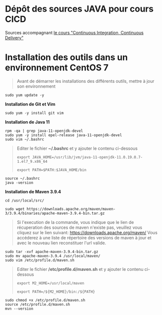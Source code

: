 # Dépôt des sources JAVA pour cours CICD 

Sources accompagnant [le cours "Continuous Integration, Continuous Delivery"](https://eazytraining.fr/cours/cicd-pour-developpeurs-debutez-avec-le-devops-quand-on-est-developpeur/)

# Installation des outils dans un environnement CentOS 7

> Avant de démarrer les installations des différents outils, mettre à jour son environnement

    sudo yum update -y

**Installation de Git et Vim**

    sudo yum -y install git vim

**Installation de Java 11**

    rpm -qa | grep java-11-openjdk-devel
    sudo yum -y install epel-release java-11-openjdk-devel
    sudo vim ~/.bashrc

> Editer le fichier **~/.bashrc** et y ajouter le contenu ci-dessous
> 
> ``` export JAVA_HOME=/usr/lib/jvm/java-11-openjdk-11.0.19.0.7-1.el7_9.x86_64 ```
> 
> ```export PATH=$PATH:$JAVA_HOME/bin ``` 

    source ~/.bashrc
    java -version

**Installation de Maven 3.9.4**

    cd /usr/local/src/

    sudo wget https://downloads.apache.org/maven/maven-3/3.9.4/binaries/apache-maven-3.9.4-bin.tar.gz
> Si l'execution de la commande, vous indique que le lien de récuperation des sources de maven n'existe pas, veuillez vous cliquez sur le lien suivant:
> https://downloads.apache.org/maven/
> Vous accéderez à une liste de répertoire des versions de maven à jour et avec le nouveau lien reconstituer l'url valide.
> 
    sudo tar -xvf apache-maven-3.9.4-bin.tar.gz
    sudo mv apache-maven-3.9.4 /usr/local/maven/
    sudo vim /etc/profile.d/maven.sh
> Editer le fichier **/etc/profile.d/maven.sh** et y ajouter le contenu ci-dessous
> 
> ``` export M2_HOME=/usr/local/maven ```
> 
> ```export PATH=/${M2_HOME}/bin:/${PATH} ``` 

    sudo chmod +x /etc/profile.d/maven.sh
    source /etc/profile.d/maven.sh
    mvn --version
